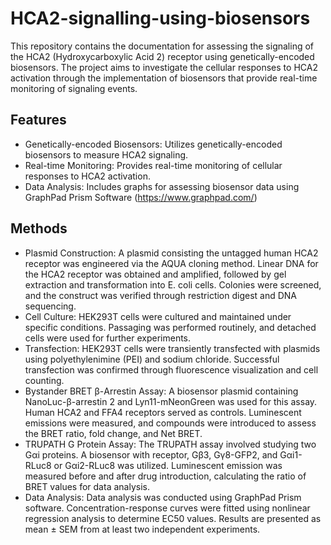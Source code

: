 
# HCA2-signalling-using-biosensors


This repository contains the documentation for assessing the signaling of the HCA2 (Hydroxycarboxylic Acid 2) receptor using genetically-encoded biosensors. The project aims to investigate the cellular responses to HCA2 activation through the implementation of biosensors that provide real-time monitoring of signaling events.

## Features

- Genetically-encoded Biosensors: Utilizes genetically-encoded biosensors to measure HCA2 signaling.
- Real-time Monitoring: Provides real-time monitoring of cellular responses to HCA2 activation.
- Data Analysis: Includes graphs for assessing biosensor data using GraphPad Prism Software (https://www.graphpad.com/)
## Methods
- Plasmid Construction: 
A plasmid consisting the untagged human HCA2 receptor was engineered via the AQUA cloning method. Linear DNA for the HCA2 receptor was obtained and amplified, followed by gel extraction and transformation into E. coli cells. Colonies were screened, and the construct was verified through restriction digest and DNA sequencing.
- Cell Culture:
HEK293T cells were cultured and maintained under specific conditions. Passaging was performed routinely, and detached cells were used for further experiments.
- Transfection: 
HEK293Τ cells were transiently transfected with plasmids using polyethylenimine (PEI) and sodium chloride. Successful transfection was confirmed through fluorescence visualization and cell counting.
- Bystander BRET β-Arrestin Assay: 
A biosensor plasmid containing NanoLuc-β-arrestin 2 and Lyn11-mNeonGreen was used for this assay. Human HCA2 and FFA4 receptors served as controls. Luminescent emissions were measured, and compounds were introduced to assess the BRET ratio, fold change, and Net BRET.
- TRUPATH G Protein Assay:
The TRUPATH assay involved studying two Gαi proteins. A biosensor with receptor, Gβ3, Gγ8-GFP2, and Gαi1-RLuc8 or Gαi2-RLuc8 was utilized. Luminescent emission was measured before and after drug introduction, calculating the ratio of BRET values for data analysis.
- Data Analysis:
Data analysis was conducted using GraphPad Prism software. Concentration-response curves were fitted using nonlinear regression analysis to determine EC50 values. Results are presented as mean ± SEM from at least two independent experiments.
